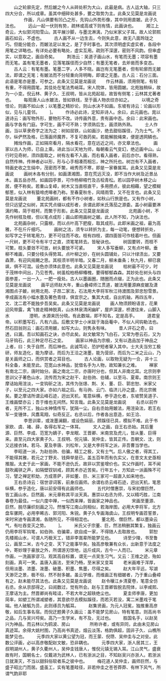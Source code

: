<!-- { "loadSidebar": true } -->
　　山之轮廓先定，然后皴之今人从碎处积为大山，此最是病。古人运大轴，只三四大分合，所以成章。虽其中细碎处甚多，要之取势为主。此条又见莫是龙画说
　　
　　作画，凡山俱要有凹凸之形，先钩山外势形像，其中则用直皴。此子久法也。
　　远山一起一伏则有势，疏林或高或下则有情，此画诀也。
　　湘江上奇云，大似郭河阳雪山。其平展沙脚，与墨沈淋漓，乃似米家父子耳。故人论郭熙画石如云，不虚也。
　　古人画不从一边生去，今则失此意，故无八面玲珑之巧。但能分能合，而皴法足以发之，是了手时事也。其次须明虚实虚实者，各段中用笔之详略也。有详处必要有略处，虚实互用。疏则不深邃，密则不风韵。但审虚实，以意取之，画自奇矣。
　　荆浩云：吴道子画山水，有笔而无墨；项容有墨而无笔。盖有笔无墨者，见落笔蹊径而少自然；有墨无笔者，去斧凿而多变态。
　　古人云：有笔有墨。笔墨二字，人多不晓。画岂有无笔墨者，但有轮廓而无皴法，即谓之无笔；有皴法而不分轻重向背明晦，即谓之无墨。古人云：石分三面。此语是笔亦是墨，可参之。此条又见莫是龙画说
　　作云林画，须用侧笔，有轻有重，不得用圆笔，其佳处在笔法秀峭耳。宋人院体，皆用圆皴。北苑独稍纵，故为一小变。倪云林、黄子久、王叔明，皆从北苑起祖，故皆有侧笔；云林其尤著者也。
　　每观唐人山水皴法，皆如铁线，至于画人物衣纹亦如之。
　　以境之奇怪论，则画不如山水；以笔墨之精妙论，则山水决不如画。东坡有诗云：论画以形似，见与儿童邻。
　　]。
　　作诗必此诗，定知非诗人。余曰，此元画也。晁以道诗云：画写物外形，要物形不改。诗传画外意，贵有画中态。余曰：此宋画也。画与字各有门庭。字可生，画不可不熟；字须熟后生，画须熟外熟。
　　士人作画，当以草隶奇字之法为之：树如屈铁，山如画沙，绝去甜俗蹊径，乃为士气。不尔，纵俨然及格，已落画师魔界，不复可救药矣。若能解脱绳束，便是透网鳞也。
　　摊烛作画，正如隔帘看月，隔水看花，意在远近之间，亦文章法也。
　　画家以古人为师，已自上乘。进此当以天地为师，每朝看云气变幻，绝近画中山。山行时见奇树，须四面取之，树有左看不入画，而右看入画者，前后亦尔。看得熟，自然传神。传神者必以形，形与心手相凑而相忘，神之所托也。树岂有不入画者，特画史收之生绢中，茂密而不繁，峭秀而不寒，即是一家眷属耳。此条又见莫是龙画说
　　画树木各有分别，如画潇湘图，意在荒远灭没，即不当作大树及近景丛木。画五岳亦然。如画园亭景，可作杨柳梧竹及古桧青松。若以园亭树木移之山居，便不称矣。若重山复嶂，树木又当直枝直干，多用攒点，彼此相藉，望之模糊郁葱，似入林有猿啼虎嗥者乃称。至春夏秋冬，风晴雨雪，又不在言也。此条又见莫是龙画说
　　董北苑画树，都有不作小树者，如秋山行旅是也。又有作小树，但只远望之似树，其实凭点缀以成形者，余谓此即米氏落茄之源委。盖小树最要淋漓约略，简于枝柯，而繁于形影。此条又见莫是龙画说
　　
　　北苑画小树，不先作树枝及根，但以笔点成形；画山即用画树之皴。此人所不知，乃诀法也。
　　北苑画杂树，只露根，而以点叶高下肥瘦，取其成形。此即米画之祖，最为高雅，不在斤斤细巧。
　　画树之法，须专以转折为主，每一动笔，便想转折处，如写字之于转笔用力，更不可往而不收。枝有四枝，谓四面皆可作枝着叶也。但画一尺树，更不可令有半寸之直，须笔笔转去。皆秘诀也。
　　树固要转，而枝不可繁，枝头要敛不可放，树头要放不可紧。
　　宋人多写垂柳，又有点叶柳。垂柳不难画，只要分枝头得势耳。点叶柳之妙，在树头圆铺处，只以汁绿渍出，又要森萧，有迎风摇颺之思。其枝须半明半暗。又春二月，柳未垂条；秋九月，柳已衰飒，俱不可混。设色亦须体此意也。此条又见莫是龙画说
　　枯树最不可少，时于茂林中间出，乃见苍秀。树虽桧柏杨柳椿槐，要得郁郁森森。其妙处在树头与四面参差，一出一入，一肥一瘦处。古人以墨画圈，随圈而点缀，正为此也。此条又见莫是龙画说
　　画平远师赵大年，重山叠嶂师江贯道，皴法用董源麻皮皴及潇湘图点子皴，树用北苑、子昂二家法，石法用大李将军秋江待渡图及郭忠恕雪景。李成画法有小幅水墨及著色青绿，俱宜宗之。集其大成，自出机轴，再四五年，文、沈二君不能独步吾吴矣。此条又见莫是龙画说
　　画人物须顾盼语言，花果迎风带露，禽飞兽走精神脱真，山水林泉清闲幽旷，屋庐深邃，桥渡往来，山脚入水
　　
　　澄明，水源来历分晓。有此数端，即不知名，定是高手。
　　道君皇帝。以积墨写石，凡有六品。后敷文学士小米跋于海岳菴中，不似人间钩勒法也。然石田翁则云：画石须用皴，如写大山，则隽永有味。
　　昔人评石之奇，曰透，曰漏。吾以知画石之诀，亦尽此矣。赵文敏常为飞白石，又常为卷云石，又为马牙钩石，此三种足尽石之变。
　　画家以神品为宗极，又有以逸品加于神品之上者，曰：失于自然，而后神也。此诚笃论，恐护短者窜入其中。士大夫当穷工极研，师友造化，能为摩诘，而后为王洽之泼墨，能为营邱，而后为二米之云山，乃是关画师之口，而供赏者之耳目也。
　　古人论画，以取物无疑为一合，非十三科全备，未能至此。范宽山水神品，犹借名手为人物，故知兼长之难。
　　禅家有南北二宗，唐时始分。画之南北二宗，亦唐时分也，但其人非南北耳。北宗则李思训父子著色山水，流传而为宋之赵干、赵伯驹、伯辅，以至马、夏辈。南宗则王摩诘始用渲淡，一变钩斫之法，其传为张璟、荆、关、董、巨、郭忠恕、米家父子，以至元之四大家。亦如六祖之后。有马驹、云门、临济儿孙之盛，而北宗微矣。要之摩诘所谓云峰石迹，迥出天机，笔意纵横，参乎造化者，东坡赞吴道子、王维画壁亦云；吾于维也无间然。知言哉。此条又见莫是龙画说
　　右丞以前作者，无所不工，独山水神情传写，犹隔一尘。自右丞始用皴法，用渲染法，若王右军一变锺体，风翥鸾翔，似奇反正。右丞以后，作者各出意造，如王洽、
　　
　　李思训辈，或泼墨澜翻，或设色娟丽，顾蹊径已具，模拟不难。此于书家欧、虞、褚、薛，各得右军之一体耳。
　　文人之画，自王右丞始。其后董源、巨然、李成、范宽为嫡子，李龙眠、王晋卿、米南宫及虎儿，皆从董、巨得来。直至元四大家黄子久、王叔明、倪元镇、吴仲圭，皆其正传。吾朝文、沈，则又远接衣钵。若马、夏及李唐、刘松年，又是大李将军之派，非吾曹当学也。
　　李昭道一派，为赵伯驹、伯骗，精工之极，又有士气。后人傲之者，得其工，不能得其雅，若元之丁野夫、钱舜举是已。盖五百年而有仇实父，在昔文太史亟相推服。太史于此一家画，不能不逊仇氏，故非以赏鉴增价也。实父作画时，耳不闻鼓吹阗骈之声，如隔壁钗钏戒，顾其术亦近苦矣。行年五十，方知此一派画殊不可习，譬之禅定积劫，方成菩萨，非如董、巨、米三家可一超直入如来地也。
　　王右丞诗云：宿世谬词客，前身应画师。余谓右丞云峰石迹，迥出天机，笔思纵横，参乎造化，唐以前安得有此画师也。
　　五代时僧惠崇，与宋初僧巨然，皆工画山水。巨然画，米元章称其平淡天真。惠崇以右丞为师，又以精巧胜，江南春卷为最佳。一似六度中禅，一似西来禅，皆画家之神品也。
　　宋画至董源、巨然，脱尽廉织刻画之习。然惟写江南山则相似，若海岸图，必用大李将军，北方盘车骡网，必用李晞古、郭河阳、朱锐。黄子久专画海虞山，王叔明专画苕誓景，宋时宋迪专画潇湘，各随所见，不得相混也。
　　董北苑、僧巨然，都以墨染云气，有吐吞变灭之势。
　　]。
　　米氏父子宗董、巨，然法稍删其繁复。独画云仍用李将军钩笔，如伯驹、伯骗辈，欲自成一家，不得随人去取故也。
　　郭恕先楼阁山水，可谓人巧极天工，错非李嵩辈所能梦见也。
　　诗至少陵，书至鲁公，画至二米，古今之变、天下之能事毕矣。独高彦敬兼有众长，出新意于法度之中，寄妙理于豪放之外，所谓游刃馀地，运斤成风，古今一人而已。
　　米元章作画，一洗画家谬习。观其高自标置，谓无一点吴生习气。又云：王维之迹，殆如刻画，真可一笑。盖唐入画法，至宋乃畅，至米家又变耳
　　老米画难于浑厚，但用淡墨、浓墨、泼墨、破墨、积墨、焦墨，尽得之矣。
　　赵大年平远，写湖天渺茫之景，极不俗，然不耐多皴。虽云学维，而维画正有细皴者，乃于重山叠嶂有之，赵未能尽其法也。此条又见莫是龙画说
　　赵令穰江乡清夏卷，笔意全仿右丞。余从京邸得之，曰阅数过，觉有所会。赵与王晋卿皆脱去院体，以李咸熙、王摩诘为主。然晋卿尚有畦迳，不若大年之超轶绝尘也。
　　夏圭师李唐，更加简率，如塑工所谓减塑者，其意欲尽去模拟蹊径，而若灭若没，寓二米墨戏于笔端。他人破觚为员，此则琢员为觚耳。
　　赵集贤画，为元人冠冕，独推重高彦敬，如后生事名宿。而倪迂题黄子久画云：虽不能梦见房山，特有笔意。则高尚书之品，几与吴兴埒矣。高乃一生学米，有不及，无过也。
　　胜国名手，以赵吴兴为神品。而云林以为鸥波、房山
　　
　　所称许者，或有异同，此由未见房山真迹耳。余得大姚村图，乃高尚书真迹，烟云淡荡，格韵俱超，固非子久、山樵所能梦见也。
　　元季四大家以黄公望为冠，而王蒙、倪瓒、吴仲圭与之对垒。此数公评画，必以高彦敬配赵文敏，恐非耦也。
　　元季四大家，浙人居其三，王叔明湖州人，黄子久衢州人，吴仲圭钱唐人，惟倪元镇无锡入耳。江山灵气，盛衰故有时，国朝名士，仅戴进为武林人，已有浙派之目，不知赵吴兴亦浙人。若浙派日就澌灭，不当以甜斜俗软者系之彼中也。
　　梅花道人吴仲圭，画师巨然，与盛子昭比门而居。盛虽工，实有笔墨畦径，非若仲圭之苍苍莽莽、有林下风气，所谓气韵非耶

